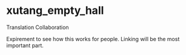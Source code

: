 # xutang_empty_hall
Translation Collaboration

Expirement to see how this works for people. Linking will be the most important part.
